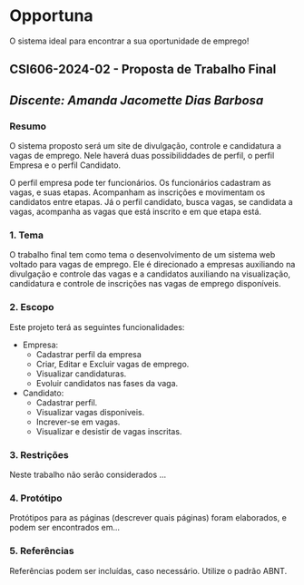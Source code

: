 # Opportuna
O sistema ideal para encontrar a sua oportunidade de emprego!

## **CSI606-2024-02 - Proposta de Trabalho Final**

## *Discente: Amanda Jacomette Dias Barbosa*


### Resumo

  O sistema proposto será um site de divulgação, controle e candidatura a vagas de emprego. Nele haverá duas possibiliddades de perfil, o perfil Empresa e o perfil Candidato.
  
  O perfil empresa pode ter funcionários. Os funcionários cadastram as vagas, e suas etapas. Acompanham as inscrições e movimentam os candidatos entre etapas. 
  Já o perfil candidato, busca vagas, se candidata a vagas, acompanha as vagas que está inscrito e em que etapa está.

### 1. Tema

  O trabalho final tem como tema o desenvolvimento de um sistema web voltado para vagas de emprego. Ele é direcionado a empresas auxiliando na divulgação e controle das vagas e a candidatos auxiliando na visualização, candidatura e controle de inscrições nas vagas de emprego disponíveis.

<!-- Descrever e limitar o escopo da aplicação. -->
### 2. Escopo

  Este projeto terá as seguintes funcionalidades:
  - Empresa:
    - Cadastrar perfil da empresa
    - Criar, Editar e Excluir vagas de emprego.
    - Visualizar candidaturas.
    - Evoluir candidatos nas fases da vaga.
  - Candidato:
    - Cadastrar perfil.
    - Visualizar vagas disponiveis.
    - Increver-se em vagas.
    - Visualizar e desistir de vagas inscritas.

<!-- Apresentar restrições de funcionalidades e de escopo. -->
### 3. Restrições

  Neste trabalho não serão considerados ...

<!-- Construir alguns protótipos para a aplicação, disponibilizá-los no Github e descrever o que foi considerado. //-->
### 4. Protótipo

  Protótipos para as páginas (descrever quais páginas) foram elaborados, e podem ser encontrados em...

### 5. Referências

  Referências podem ser incluídas, caso necessário. Utilize o padrão ABNT.
